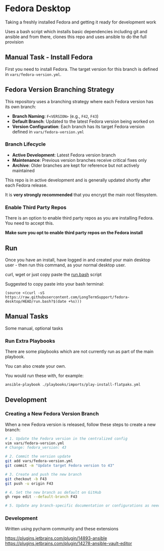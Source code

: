 # Fedora Desktop

Taking a freshly installed Fedora and getting it ready for development work

Uses a bash script which installs basic dependencies including git and ansible and from there, clones this repo and uses ansible to do the full provision

## Manual Task - Install Fedora

First you need to install Fedora. The target version for this branch is defined in `vars/fedora-version.yml`.

## Fedora Version Branching Strategy

This repository uses a branching strategy where each Fedora version has its own branch:

- **Branch Naming**: `F<VERSION>` (e.g., `F42`, `F43`)
- **Default Branch**: Updated to the latest Fedora version being worked on
- **Version Configuration**: Each branch has its target Fedora version defined in `vars/fedora-version.yml`

### Branch Lifecycle

- **Active Development**: Latest Fedora version branch
- **Maintenance**: Previous version branches receive critical fixes only
- **Archive**: Older branches are kept for reference but not actively maintained

This repo is in active development and is generally updated shortly after each Fedora release.


It is **very strongly recommended** that you encrypt the main root filesystem.

### Enable Third Party Repos
There is an option to enable third party repos as you are installing Fedora. You need to accept this.

**Make sure you opt to enable third party repos on the Fedora install**



## Run

Once you have an install, have logged in and created your main desktop user - then run this command, as your normal desktop user.

curl, wget or just copy paste the [run.bash](./run.bash) script

Suggested to copy paste into your bash terminal:

```
(source <(curl -sS https://raw.githubusercontent.com/LongTermSupport/fedora-desktop/HEAD/run.bash?$(date +%s)))
```

## Manual Tasks

Some manual, optional tasks

### Run Extra Playbooks

There are some playbooks which are not currently run as part of the main playbook.

You can also create your own.

You would run these with, for example:

```bash
ansible-playbook ./playbooks/imports/play-install-flatpaks.yml
```

## Development

### Creating a New Fedora Version Branch

When a new Fedora version is released, follow these steps to create a new branch:

```bash
# 1. Update the Fedora version in the centralized config
vim vars/fedora-version.yml
# Change: fedora_version: 43

# 2. Commit the version update
git add vars/fedora-version.yml
git commit -m "Update target Fedora version to 43"

# 3. Create and push the new branch
git checkout -b F43
git push -u origin F43

# 4. Set the new branch as default on GitHub
gh repo edit --default-branch F43

# 5. Update any branch-specific documentation or configurations as needed
```

### Development

Written using pycharm community and these extensions

https://plugins.jetbrains.com/plugin/14893-ansible
https://plugins.jetbrains.com/plugin/14278-ansible-vault-editor
